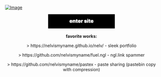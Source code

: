 [![Image](https://github.com/user-attachments/assets/0b5ba777-4b49-4b94-9e8a-e0bf3f64fd21)](https://nelvismyname.github.io/nelv/)

<p align="center">
  <a href="https://nelvismyname.github.io/nelv/">
    <img src="https://raw.githubusercontent.com/nelvismyname/nelvismyname/refs/heads/main/icons/button.png" alt="Visit Website" width="220">
  </a>
</p>

<b><p align="center"> favorite works: </p></b>
<p align="center">> https://nelvismyname.github.io/nelv/ - sleek portfolio</p>
<p align="center">> https://github.com/nelvismyname/fuel.ngl - ngl.link spammer</p>
<p align="center">> https://github.com/nelvismyname/pastex - paste sharing (pastebin copy with compression)</p>
